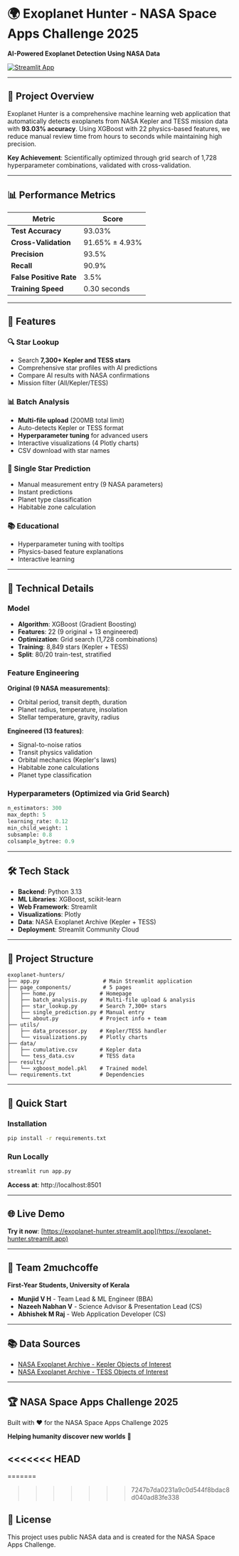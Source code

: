 # 🌍 Exoplanet Hunter - NASA Space Apps Challenge 2025

**AI-Powered Exoplanet Detection Using NASA Data**

[![Streamlit App](https://static.streamlit.io/badges/streamlit_badge_black_white.svg)](https://exoplanet-hunters.streamlit.app)

---

## 🎯 Project Overview

Exoplanet Hunter is a comprehensive machine learning web application that automatically detects exoplanets from NASA Kepler and TESS mission data with **93.03% accuracy**. Using XGBoost with 22 physics-based features, we reduce manual review time from hours to seconds while maintaining high precision.

**Key Achievement**: Scientifically optimized through grid search of 1,728 hyperparameter combinations, validated with cross-validation.

---

## 📊 Performance Metrics

| Metric | Score |
|--------|-------|
| **Test Accuracy** | 93.03% |
| **Cross-Validation** | 91.65% ± 4.93% |
| **Precision** | 93.5% |
| **Recall** | 90.9% |
| **False Positive Rate** | 3.5% |
| **Training Speed** | 0.30 seconds |

---

## 🚀 Features

### 🔍 Star Lookup
- Search **7,300+ Kepler and TESS stars**
- Comprehensive star profiles with AI predictions
- Compare AI results with NASA confirmations
- Mission filter (All/Kepler/TESS)

### 📊 Batch Analysis
- **Multi-file upload** (200MB total limit)
- Auto-detects Kepler or TESS format
- **Hyperparameter tuning** for advanced users
- Interactive visualizations (4 Plotly charts)
- CSV download with star names

### 🔮 Single Star Prediction
- Manual measurement entry (9 NASA parameters)
- Instant predictions
- Planet type classification
- Habitable zone calculation

### 📚 Educational
- Hyperparameter tuning with tooltips
- Physics-based feature explanations
- Interactive learning

---

## 🧬 Technical Details

### Model
- **Algorithm**: XGBoost (Gradient Boosting)
- **Features**: 22 (9 original + 13 engineered)
- **Optimization**: Grid search (1,728 combinations)
- **Training**: 8,849 stars (Kepler + TESS)
- **Split**: 80/20 train-test, stratified

### Feature Engineering
**Original (9 NASA measurements)**:
- Orbital period, transit depth, duration
- Planet radius, temperature, insolation
- Stellar temperature, gravity, radius

**Engineered (13 features)**:
- Signal-to-noise ratios
- Transit physics validation
- Orbital mechanics (Kepler's laws)
- Habitable zone calculations
- Planet type classification

### Hyperparameters (Optimized via Grid Search)
```python
n_estimators: 300
max_depth: 5
learning_rate: 0.12
min_child_weight: 1
subsample: 0.8
colsample_bytree: 0.9
```

---

## 🛠️ Tech Stack

- **Backend**: Python 3.13
- **ML Libraries**: XGBoost, scikit-learn
- **Web Framework**: Streamlit
- **Visualizations**: Plotly
- **Data**: NASA Exoplanet Archive (Kepler + TESS)
- **Deployment**: Streamlit Community Cloud

---

## 📁 Project Structure

```
exoplanet-hunters/
├── app.py                    # Main Streamlit application
├── page_components/          # 5 pages
│   ├── home.py              # Homepage
│   ├── batch_analysis.py    # Multi-file upload & analysis
│   ├── star_lookup.py       # Search 7,300+ stars
│   ├── single_prediction.py # Manual entry
│   └── about.py             # Project info + team
├── utils/
│   ├── data_processor.py    # Kepler/TESS handler
│   └── visualizations.py    # Plotly charts
├── data/
│   ├── cumulative.csv       # Kepler data
│   └── tess_data.csv        # TESS data
├── results/
│   └── xgboost_model.pkl    # Trained model
└── requirements.txt         # Dependencies
```

---

## 🚀 Quick Start

### Installation
```bash
pip install -r requirements.txt
```

### Run Locally
```bash
streamlit run app.py
```

**Access at**: http://localhost:8501

---

## 🌐 Live Demo

**Try it now**: [https://exoplanet-hunter.streamlit.app](https://exoplanet-hunter.streamlit.app)

---

## 👥 Team 2muchcoffe

**First-Year Students, University of Kerala**

- **Munjid V H** - Team Lead & ML Engineer (BBA)
- **Nazeeh Nabhan V** - Science Advisor & Presentation Lead (CS)
- **Abhishek M Raj** - Web Application Developer (CS)

---

## 📚 Data Sources

- [NASA Exoplanet Archive - Kepler Objects of Interest](https://exoplanetarchive.ipac.caltech.edu/cgi-bin/TblView/nph-tblView?app=ExoTbls&config=cumulative)
- [NASA Exoplanet Archive - TESS Objects of Interest](https://exoplanetarchive.ipac.caltech.edu/cgi-bin/TblView/nph-tblView?app=ExoTbls&config=TOI)

---

## 🏆 NASA Space Apps Challenge 2025

Built with ❤️ for the NASA Space Apps Challenge 2025

**Helping humanity discover new worlds** 🌟

<<<<<<< HEAD
---

=======
>>>>>>> 7247b7da0231a9c0d544f8bdac8d040ad83fe338
## 📝 License

This project uses public NASA data and is created for the NASA Space Apps Challenge.
